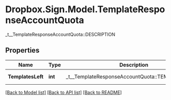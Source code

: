 # Dropbox.Sign.Model.TemplateResponseAccountQuota
_t__TemplateResponseAccountQuota::DESCRIPTION

## Properties

Name | Type | Description | Notes
------------ | ------------- | ------------- | -------------
**TemplatesLeft** | **int** |  _t__TemplateResponseAccountQuota::TEMPLATES_LEFT  | [optional] **ApiSignatureRequestsLeft** | **int** |  _t__TemplateResponseAccountQuota::API_SIGNATURE_REQUESTS_LEFT  | [optional] **DocumentsLeft** | **int** |  _t__TemplateResponseAccountQuota::DOCUMENTS_LEFT  | [optional] **SmsVerificationsLeft** | **int** |  _t__TemplateResponseAccountQuota::SMS_VERIFICATIONS_LEFT  | [optional] 

[[Back to Model list]](../README.md#documentation-for-models) [[Back to API list]](../README.md#documentation-for-api-endpoints) [[Back to README]](../README.md)

